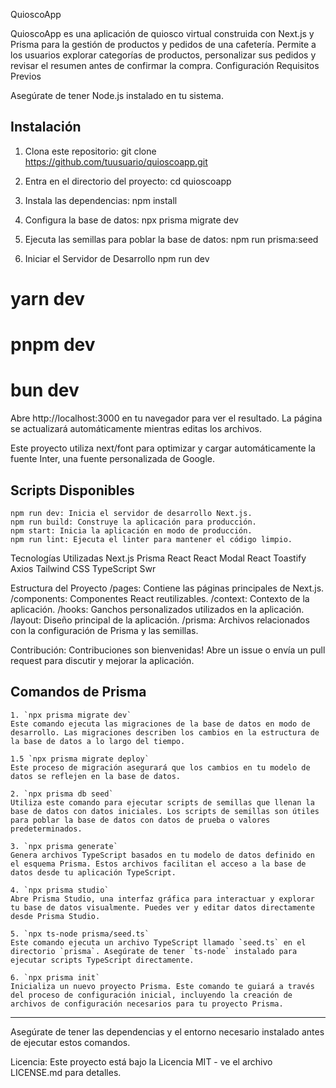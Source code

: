 QuioscoApp

QuioscoApp es una aplicación de quiosco virtual construida con Next.js y Prisma para la gestión de productos y pedidos de una cafetería. Permite a los usuarios explorar categorías de productos, personalizar sus pedidos y revisar el resumen antes de confirmar la compra.
Configuración
Requisitos Previos

Asegúrate de tener Node.js instalado en tu sistema.

## Instalación

1. Clona este repositorio:
git clone https://github.com/tuusuario/quioscoapp.git

2. Entra en el directorio del proyecto:
cd quioscoapp

3. Instala las dependencias:
npm install

4. Configura la base de datos:
npx prisma migrate dev

5. Ejecuta las semillas para poblar la base de datos:
npm run prisma:seed

6. Iniciar el Servidor de Desarrollo
npm run dev
# yarn dev
# pnpm dev
# bun dev

Abre http://localhost:3000 en tu navegador para ver el resultado. La página se actualizará automáticamente mientras editas los archivos.

Este proyecto utiliza next/font para optimizar y cargar automáticamente la fuente Inter, una fuente personalizada de Google.

## Scripts Disponibles
    npm run dev: Inicia el servidor de desarrollo Next.js.
    npm run build: Construye la aplicación para producción.
    npm start: Inicia la aplicación en modo de producción.
    npm run lint: Ejecuta el linter para mantener el código limpio.

Tecnologías Utilizadas
    Next.js
    Prisma
    React
    React Modal
    React Toastify
    Axios
    Tailwind CSS
    TypeScript
    Swr

Estructura del Proyecto
    /pages: Contiene las páginas principales de Next.js.
    /components: Componentes React reutilizables.
    /context: Contexto de la aplicación.
    /hooks: Ganchos personalizados utilizados en la aplicación.
    /layout: Diseño principal de la aplicación.
    /prisma: Archivos relacionados con la configuración de Prisma y las semillas.

Contribución:
Contribuciones son bienvenidas! Abre un issue o envía un pull request para discutir y mejorar la aplicación.

## Comandos de Prisma

    1. `npx prisma migrate dev`
    Este comando ejecuta las migraciones de la base de datos en modo de desarrollo. Las migraciones describen los cambios en la estructura de la base de datos a lo largo del tiempo.

    1.5 `npx prisma migrate deploy` 
    Este proceso de migración asegurará que los cambios en tu modelo de datos se reflejen en la base de datos.

    2. `npx prisma db seed`
    Utiliza este comando para ejecutar scripts de semillas que llenan la base de datos con datos iniciales. Los scripts de semillas son útiles para poblar la base de datos con datos de prueba o valores predeterminados.

    3. `npx prisma generate`
    Genera archivos TypeScript basados en tu modelo de datos definido en el esquema Prisma. Estos archivos facilitan el acceso a la base de datos desde tu aplicación TypeScript.

    4. `npx prisma studio`
    Abre Prisma Studio, una interfaz gráfica para interactuar y explorar tu base de datos visualmente. Puedes ver y editar datos directamente desde Prisma Studio.

    5. `npx ts-node prisma/seed.ts`
    Este comando ejecuta un archivo TypeScript llamado `seed.ts` en el directorio `prisma`. Asegúrate de tener `ts-node` instalado para ejecutar scripts TypeScript directamente.

    6. `npx prisma init`
    Inicializa un nuevo proyecto Prisma. Este comando te guiará a través del proceso de configuración inicial, incluyendo la creación de archivos de configuración necesarios para tu proyecto Prisma.

-------------------------------------------------------------------------------------------------------
Asegúrate de tener las dependencias y el entorno necesario instalado antes de ejecutar estos comandos.

Licencia:
Este proyecto está bajo la Licencia MIT - ve el archivo LICENSE.md para detalles.
